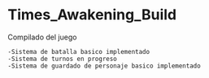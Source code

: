 # Times_Awakening_Build
Compilado del juego

	-Sistema de batalla basico implementado
	-Sistema de turnos en progreso
	-Sistema de guardado de personaje basico implementado
